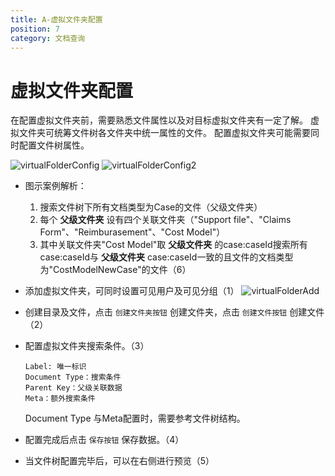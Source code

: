 ```yaml
---
title: A-虚拟文件夹配置
position: 7
category: 文档查询
---
```

# 虚拟文件夹配置
 在配置虚拟文件夹前，需要熟悉文件属性以及对目标虚拟文件夹有一定了解。
 虚拟文件夹可统筹文件树各文件夹中统一属性的文件。
配置虚拟文件夹可能需要同时配置文件树属性。
  
![virtualFolderConfig](/images/virtualFolderConfig.png)
![virtualFolderConfig2](/images/virtualFolderConfig2.png)
- 图示案例解析：
  1. 搜索文件树下所有文档类型为Case的文件（父级文件夹）
  2. 每个 __父级文件夹__ 设有四个关联文件夹（"Support file"、"Claims Form"、"Reimburasement"、"Cost Model"）
  3. 其中关联文件夹"Cost Model"取 __父级文件夹__ 的case:caseId搜索所有case:caseId与 __父级文件夹__ case:caseId一致的且文件的文档类型为"CostModelNewCase"的文件（6）

- 添加虚拟文件夹，可同时设置可见用户及可见分组（1）
  ![virtualFolderAdd](/images/virtualFolderAdd.png)
- 创建目录及文件，点击 `创建文件夹按钮` 创建文件夹，点击 `创建文件按钮` 创建文件（2）
- 配置虚拟文件夹搜索条件。（3）
    ```
    Label: 唯一标识
    Document Type：搜索条件
    Parent Key：父级关联数据
    Meta：额外搜索条件
    ```
    Document Type 与Meta配置时，需要参考文件树结构。
- 配置完成后点击 `保存按钮` 保存数据。（4）
- 当文件树配置完毕后，可以在右侧进行预览（5）

 